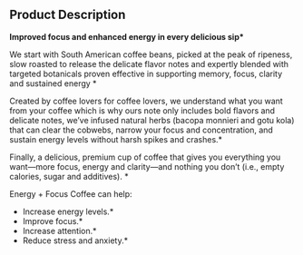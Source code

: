 ## **Product Description**

**Improved focus and enhanced energy in every delicious sip\***

We start with South American coffee beans, picked at the peak of ripeness, slow roasted to release the delicate flavor notes and expertly blended with targeted botanicals proven effective in supporting memory, focus, clarity and sustained energy \*

Created by coffee lovers for coffee lovers, we understand what you want from your coffee which is why ours note only includes bold flavors and delicate notes, we’ve infused natural herbs (bacopa monnieri and gotu kola) that can clear the cobwebs, narrow your focus and concentration, and sustain energy levels without harsh spikes and crashes.\*

Finally, a delicious, premium cup of coffee that gives you everything you want—more focus, energy and clarity—and nothing you don’t (i.e., empty calories, sugar and additives). \*

Energy + Focus Coffee can help:

- Increase energy levels.\*
- Improve focus.\*
- Increase attention.\*
- Reduce stress and anxiety.\*
